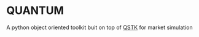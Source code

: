 QUANTUM
=======

A python object oriented toolkit buit on top of [QSTK](http://wiki.quantsoftware.org) for market simulation
